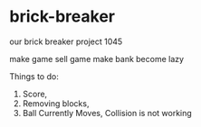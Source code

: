 # brick-breaker
our brick breaker project 1045

make game
sell game
make bank
become lazy


Things to do:
1. Score,
2. Removing blocks,
3. Ball Currently Moves, Collision is not working

